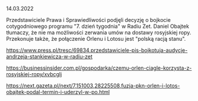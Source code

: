 14.03.2022

Przedstawiciele Prawa i Sprawiedliwości podjęli decyzję o bojkocie cotygodniowego programu "7. dzień tygodnia" w Radiu Zet. Daniel Obajtek tłumaczy, że nie ma możliwości zerwania umów na dostawy rosyjskiej ropy. Przekonuje także, że połączenie Orlenu i Lotosu jest "polską racją stanu".

https://www.press.pl/tresc/69834,przedstawiciele-pis-bojkotuja-audycje-andrzeja-stankiewicza-w-radiu-zet

https://businessinsider.com.pl/gospodarka/czemu-orlen-ciagle-korzysta-z-rosyjskiej-ropy/xvbcglj

https://next.gazeta.pl/next/7,151003,28225508,fuzja-pkn-orlen-i-lotos-obajtek-podal-termin-i-uderzyl-w-po.html